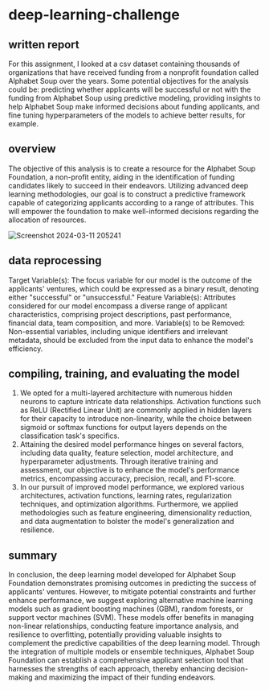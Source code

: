 # deep-learning-challenge

## written report

For this assignment, I looked at a csv dataset containing thousands of organizations that have received funding from a nonprofit foundation called Alphabet Soup over the years. Some potential objectives for the analysis could be: predicting whether applicants will be successful or not with the funding from Alphabet Soup using predictive modeling, providing insights to help Alphabet Soup make informed decisions about funding applicants, and fine tuning hyperparameters of the models to achieve better results, for example.

## overview
The objective of this analysis is to create a resource for the Alphabet Soup Foundation, a non-profit entity, aiding in the identification of funding candidates likely to succeed in their endeavors. Utilizing advanced deep learning methodologies, our goal is to construct a predictive framework capable of categorizing applicants according to a range of attributes. This will empower the foundation to make well-informed decisions regarding the allocation of resources.

![Screenshot 2024-03-11 205241](https://github.com/amyownby/deep-learning-challenge/assets/145077707/222435ff-867c-45e1-b7fe-43262a68e2ac)

## data reprocessing
Target Variable(s): The focus variable for our model is the outcome of the applicants' ventures, which could be expressed as a binary result, denoting either "successful" or "unsuccessful."
Feature Variable(s): Attributes considered for our model encompass a diverse range of applicant characteristics, comprising project descriptions, past performance, financial data, team composition, and more.
Variable(s) to be Removed: Non-essential variables, including unique identifiers and irrelevant metadata, should be excluded from the input data to enhance the model's efficiency.

## compiling, training, and evaluating the model
1. We opted for a multi-layered architecture with numerous hidden neurons to capture intricate data relationships. Activation functions such as ReLU (Rectified Linear Unit) are commonly applied in hidden layers for their capacity to introduce non-linearity, while the choice between sigmoid or softmax functions for output layers depends on the classification task's specifics.
2. Attaining the desired model performance hinges on several factors, including data quality, feature selection, model architecture, and hyperparameter adjustments. Through iterative training and assessment, our objective is to enhance the model's performance metrics, encompassing accuracy, precision, recall, and F1-score.
3. In our pursuit of improved model performance, we explored various architectures, activation functions, learning rates, regularization techniques, and optimization algorithms. Furthermore, we applied methodologies such as feature engineering, dimensionality reduction, and data augmentation to bolster the model's generalization and resilience.

## summary
In conclusion, the deep learning model developed for Alphabet Soup Foundation demonstrates promising outcomes in predicting the success of applicants' ventures. However, to mitigate potential constraints and further enhance performance, we suggest exploring alternative machine learning models such as gradient boosting machines (GBM), random forests, or support vector machines (SVM). These models offer benefits in managing non-linear relationships, conducting feature importance analysis, and resilience to overfitting, potentially providing valuable insights to complement the predictive capabilities of the deep learning model. Through the integration of multiple models or ensemble techniques, Alphabet Soup Foundation can establish a comprehensive applicant selection tool that harnesses the strengths of each approach, thereby enhancing decision-making and maximizing the impact of their funding endeavors.
